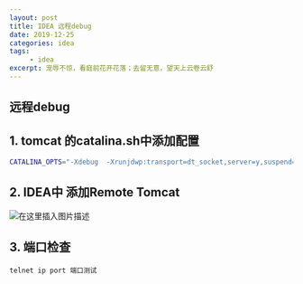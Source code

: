 ```yaml
---
layout: post
title: IDEA 远程debug
date: 2019-12-25
categories: idea
tags: 
     - idea
excerpt: 宠辱不惊，看庭前花开花落；去留无意，望天上云卷云舒
---
```


## 远程debug

## 1. tomcat 的catalina.sh中添加配置 
```bash
CATALINA_OPTS="-Xdebug  -Xrunjdwp:transport=dt_socket,server=y,suspend=n,address=63403"
```
## 2. IDEA中 添加Remote Tomcat
![在这里插入图片描述](https://img-blog.csdnimg.cn/20191111190214177.png?x-oss-process=image/watermark,type_ZmFuZ3poZW5naGVpdGk,shadow_10,text_aHR0cHM6Ly9ibG9nLmNzZG4ubmV0L2VxcXRr,size_16,color_FFFFFF,t_70)
## 3. 端口检查

```
telnet ip port 端口测试
``` 